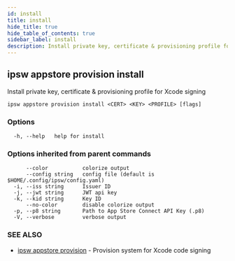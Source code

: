 ```yaml
---
id: install
title: install
hide_title: true
hide_table_of_contents: true
sidebar_label: install
description: Install private key, certificate & provisioning profile for Xcode signing
---
```

## ipsw appstore provision install

Install private key, certificate & provisioning profile for Xcode signing

```
ipsw appstore provision install <CERT> <KEY> <PROFILE> [flags]
```

### Options

```
  -h, --help   help for install
```

### Options inherited from parent commands

```
      --color           colorize output
      --config string   config file (default is $HOME/.config/ipsw/config.yaml)
  -i, --iss string      Issuer ID
  -j, --jwt string      JWT api key
  -k, --kid string      Key ID
      --no-color        disable colorize output
  -p, --p8 string       Path to App Store Connect API Key (.p8)
  -V, --verbose         verbose output
```

### SEE ALSO

* [ipsw appstore provision](/docs/cli/ipsw/appstore/provision)	 - Provision system for Xcode code signing

